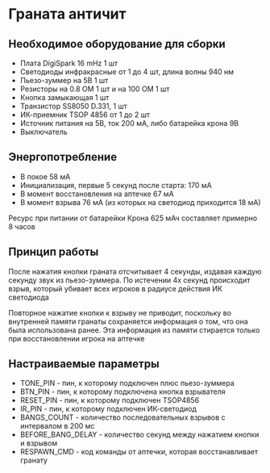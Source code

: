 # Граната античит
## Необходимое оборудование для сборки
* Плата DigiSpark 16 mHz 1 шт
* Светодиоды инфракрасные от 1 до 4 шт, длина волны 940 нм
* Пьезо-зуммер на 5В 1 шт
* Резисторы на 0.8 ОМ 1 шт и на 100 ОМ 1 шт
* Кнопка замыкающая 1 шт
* Транзистор SS8050 D.331, 1 шт
* ИК-приемник TSOP 4856 от 1 до 2 шт
* Источник питания на 5В, ток 200 мА, либо батарейка крона 9В
* Выключатель

## Энергопотребление
* В покое 58 мА
* Инициализация, первые 5 секунд после старта: 170 мА
* В момент восстановления на аптечке 67 мА
* В момент взрыва 76 мА (из которых на светодиод приходится 18 мА)

Ресурс при питании от батарейки Крона 625 мАч составляет примерно 8 часов

## Принцип работы
После нажатия кнопки граната отсчитывает 4 секунды, издавая каждую секунду звук из пьезо-зуммера. По истечении 4х секунд происходит взрыв, который убивает всех игроков в радиусе действия ИК светодиода

Повторное нажатие кнопки к взрыву не приводит, поскольку во внутренней памяти гранаты сохраняется информация о том, что она была использована ранее. Эта информация из памяти стирается только при восстановлении игрока на аптечке

## Настраиваемые параметры
* TONE_PIN - пин, к которому подключен плюс пьезо-зуммера
* BTN_PIN - пин, к которому подключена кнопка взрывателя
* RESET_PIN - пин, к которому подключен TSOP4856
* IR_PIN - пин, к которому подключен ИК-светодиод
* BANGS_COUNT - количество последовательных взрывов с интервалом в 200 мс
* BEFORE_BANG_DELAY - количество секунд между нажатием кнопки и взрывом
* RESPAWN_CMD - код команды от аптечки, которая восстанавливает гранату